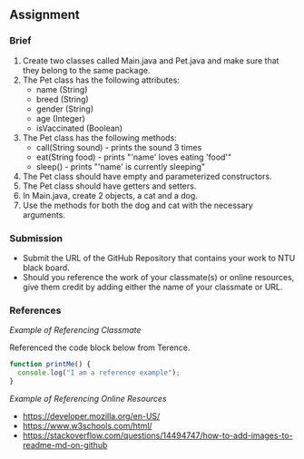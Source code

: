 ## Assignment

### Brief

1. Create two classes called Main.java and Pet.java and make sure that they belong to the same package.
2. The Pet class has the following attributes:
   - name (String)
   - breed (String)
   - gender (String)
   - age (Integer)
   - isVaccinated (Boolean)
3. The Pet class has the following methods:
   - call(String sound) - prints the sound 3 times
   - eat(String food) - prints "'name' loves eating 'food'"
   - sleep() - prints "'name' is currently sleeping"
4. The Pet class should have empty and parameterized constructors.
5. The Pet class should have getters and setters.
6. In Main.java, create 2 objects, a cat and a dog.
7. Use the methods for both the dog and cat with the necessary arguments.

### Submission

- Submit the URL of the GitHub Repository that contains your work to NTU black board.
- Should you reference the work of your classmate(s) or online resources, give them credit by adding either the name of your classmate or URL.

### References

_Example of Referencing Classmate_

Referenced the code block below from Terence.

```js
function printMe() {
  console.log("I am a reference example");
}
```

_Example of Referencing Online Resources_

- https://developer.mozilla.org/en-US/
- https://www.w3schools.com/html/
- https://stackoverflow.com/questions/14494747/how-to-add-images-to-readme-md-on-github
